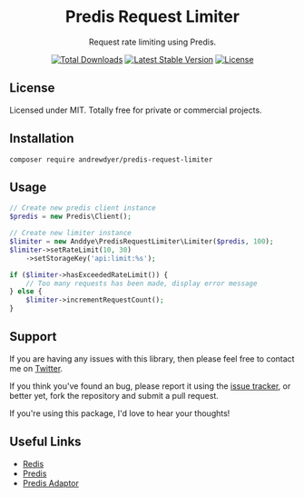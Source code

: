 <h1 align="center">Predis Request Limiter</h1>

<p align="center">Request rate limiting using Predis.</p>

<p align="center">
    <a href="https://packagist.org/packages/andrewdyer/predis-request-limiter"><img src="https://poser.pugx.org/andrewdyer/predis-request-limiter/downloads?style=for-the-badge" alt="Total Downloads"></a>
    <a href="https://packagist.org/packages/andrewdyer/predis-request-limiter"><img src="https://poser.pugx.org/andrewdyer/predis-request-limiter/v?style=for-the-badge" alt="Latest Stable Version"></a>
    <a href="https://packagist.org/packages/andrewdyer/predis-request-limiter"><img src="https://poser.pugx.org/andrewdyer/predis-request-limiter/license?style=for-the-badge" alt="License"></a>
</p>

## License

Licensed under MIT. Totally free for private or commercial projects.

## Installation

```text
composer require andrewdyer/predis-request-limiter
```

## Usage

```php
// Create new predis client instance
$predis = new Predis\Client();

// Create new limiter instance
$limiter = new Anddye\PredisRequestLimiter\Limiter($predis, 100);
$limiter->setRateLimit(10, 30)
    ->setStorageKey('api:limit:%s');

if ($limiter->hasExceededRateLimit()) {
    // Too many requests has been made, display error message
} else {
    $limiter->incrementRequestCount();
}
```

## Support
   
If you are having any issues with this library, then please feel free to contact me on [Twitter](https://twitter.com/andyer92).

If you think you've found an bug, please report it using the [issue tracker](https://github.com/andrewdyer/predis-request-limiter/issues), or better yet, fork the repository and submit a pull request.

If you're using this package, I'd love to hear your thoughts!

## Useful Links

*   [Redis](http://redis.io/)
*   [Predis](https://github.com/nrk/predis)
*   [Predis Adaptor](https://github.com/andrewdyer/predis-request-limiter)
